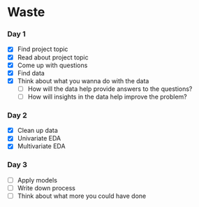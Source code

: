 # Waste

### Day 1
- [x] Find project topic
- [x] Read about project topic
- [x] Come up with questions
- [x] Find data
- [x] Think about what you wanna do with the data
    - [ ] How will the data help provide answers to the questions?
    - [ ] How will insights in the data help improve the problem?

### Day 2
- [x] Clean up data
- [x] Univariate EDA
- [x] Multivariate EDA

### Day 3
- [ ] Apply models
- [ ] Write down process
- [ ] Think about what more you could have done
